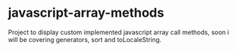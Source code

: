 # javascript-array-methods
Project to display custom implemented javascript array call methods, soon i will be covering generators, sort and toLocaleString.
